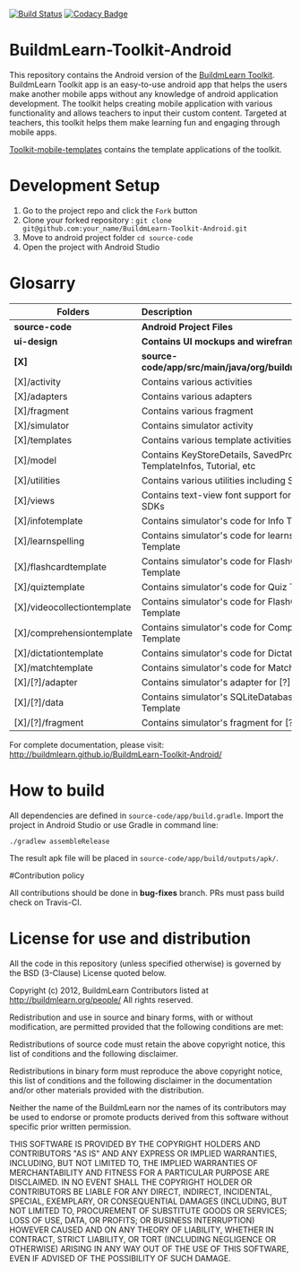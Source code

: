 [![Build Status](https://travis-ci.org/BuildmLearn/BuildmLearn-Toolkit-Android.svg)](https://travis-ci.org/BuildmLearn/BuildmLearn-Toolkit-Android) [![Codacy Badge](https://api.codacy.com/project/badge/Grade/05c83f4ecad84cc0a2e57d7ea39df41f)](https://www.codacy.com/app/anupam/BuildmLearn-Toolkit-Android?utm_source=github.com&amp;utm_medium=referral&amp;utm_content=BuildmLearn/BuildmLearn-Toolkit-Android&amp;utm_campaign=Badge_Grade)

# BuildmLearn-Toolkit-Android

This repository contains the Android version of the [BuildmLearn Toolkit](https://github.com/BuildmLearn/BuildmLearn-Toolkit). BuildmLearn Toolkit app is an easy-to-use android app that helps the users make another mobile apps without any knowledge of android application development. The toolkit helps creating mobile application with various functionality and allows teachers to input their custom content. Targeted at teachers, this toolkit helps them make learning fun and engaging through mobile apps.

[Toolkit-mobile-templates](https://github.com/BuildmLearn/Toolkit-mobile-templates) contains the template applications of the toolkit.

# Development Setup
1. Go to the project repo and click the `Fork` button
2. Clone your forked repository : `git clone git@github.com:your_name/BuildmLearn-Toolkit-Android.git`
3. Move to android project folder `cd source-code`
4. Open the project with Android Studio

Glosarry
======
| Folders       | Description           |
| ------------- |:-------------|
| **source-code**       | **Android Project Files**           |
| **ui-design**      | **Contains UI mockups and wireframes**   |
| **[X]**       |   **source-code/app/src/main/java/org/buildmlearn/toolkit**    |
| [X]/activity    | Contains various activities  |
| [X]/adapters    | Contains various adapters    |
| [X]/fragment | Contains various fragment  |
| [X]/simulator | Contains simulator activity  |
| [X]/templates | Contains various template activities |
| [X]/model | Contains KeyStoreDetails, SavedProject, TemplateInfos, Tutorial, etc  |
| [X]/utilities | Contains various utilities including SignerThread  |
| [X]/views | Contains text-view font support for old-backed SDKs  |
| [X]/infotemplate | Contains simulator's code for Info Template  |
| [X]/learnspelling | Contains simulator's code for learnspelling Template  |
| [X]/flashcardtemplate | Contains simulator's code for FlashCard Template  |
| [X]/quiztemplate | Contains simulator's code for Quiz Template  |
| [X]/videocollectiontemplate | Contains simulator's code for FlashCard Template  |
| [X]/comprehensiontemplate | Contains simulator's code for Comprehension Template  |
| [X]/dictationtemplate | Contains simulator's code for Dictation Template  |
| [X]/matchtemplate | Contains simulator's code for Match Template  |
| [X]/[?]/adapter | Contains simulator's adapter for [?] Template  |
| [X]/[?]/data  | Contains simulator's SQLiteDatabase code for [?] Template |
| [X]/[?]/fragment | Contains simulator's fragment for [?] Template  |

For complete documentation, please visit: http://buildmlearn.github.io/BuildmLearn-Toolkit-Android/

# How to build

All dependencies are defined in ```source-code/app/build.gradle```. Import the project in Android Studio or use Gradle in command line:

```
./gradlew assembleRelease
```

The result apk file will be placed in ```source-code/app/build/outputs/apk/```.

#Contribution policy

All contributions should be done in **bug-fixes** branch. PRs must pass build check on Travis-CI.

# License for use and distribution

All the code in this repository (unless specified otherwise) is governed by the BSD (3-Clause) License quoted below.

Copyright (c) 2012, BuildmLearn Contributors listed at http://buildmlearn.org/people/ All rights reserved.

Redistribution and use in source and binary forms, with or without modification, are permitted provided that the following conditions are met:

Redistributions of source code must retain the above copyright notice, this list of conditions and the following disclaimer.

Redistributions in binary form must reproduce the above copyright notice, this list of conditions and the following disclaimer in the documentation and/or other materials provided with the distribution.

Neither the name of the BuildmLearn nor the names of its contributors may be used to endorse or promote products derived from this software without specific prior written permission.

THIS SOFTWARE IS PROVIDED BY THE COPYRIGHT HOLDERS AND CONTRIBUTORS "AS IS" AND ANY EXPRESS OR IMPLIED WARRANTIES, INCLUDING, BUT NOT LIMITED TO, THE IMPLIED WARRANTIES OF MERCHANTABILITY AND FITNESS FOR A PARTICULAR PURPOSE ARE DISCLAIMED. IN NO EVENT SHALL THE COPYRIGHT HOLDER OR CONTRIBUTORS BE LIABLE FOR ANY DIRECT, INDIRECT, INCIDENTAL, SPECIAL, EXEMPLARY, OR CONSEQUENTIAL DAMAGES (INCLUDING, BUT NOT LIMITED TO, PROCUREMENT OF SUBSTITUTE GOODS OR SERVICES; LOSS OF USE, DATA, OR PROFITS; OR BUSINESS INTERRUPTION) HOWEVER CAUSED AND ON ANY THEORY OF LIABILITY, WHETHER IN CONTRACT, STRICT LIABILITY, OR TORT (INCLUDING NEGLIGENCE OR OTHERWISE) ARISING IN ANY WAY OUT OF THE USE OF THIS SOFTWARE, EVEN IF ADVISED OF THE POSSIBILITY OF SUCH DAMAGE.
